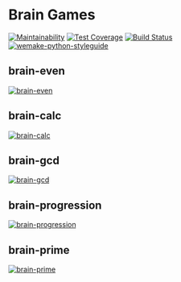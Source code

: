 # Brain Games

[![Maintainability](https://api.codeclimate.com/v1/badges/42b89296aa8a1934d373/maintainability)](https://codeclimate.com/github/veetors/python-project-lvl1/maintainability)
[![Test Coverage](https://api.codeclimate.com/v1/badges/42b89296aa8a1934d373/test_coverage)](https://codeclimate.com/github/veetors/python-project-lvl1/test_coverage)
[![Build Status](https://travis-ci.org/veetors/python-project-lvl1.svg?branch=master)](https://travis-ci.org/veetors/python-project-lvl1)
[![wemake-python-styleguide](https://img.shields.io/badge/style-wemake-000000.svg)](https://github.com/wemake-services/wemake-python-styleguide)

## brain-even
[![brain-even](https://asciinema.org/a/Qk2g4YCybnR5kc7OAP4lKYIlC.png)](https://asciinema.org/a/Qk2g4YCybnR5kc7OAP4lKYIlC)

## brain-calc
[![brain-calc](https://asciinema.org/a/PdVP9rFvYYXnk1ZX9lHB1UoLh.png)](https://asciinema.org/a/PdVP9rFvYYXnk1ZX9lHB1UoLh)

## brain-gcd
[![brain-gcd](https://asciinema.org/a/xJ086hLgKPtmZeDWtTO5Wnlx6.png)](https://asciinema.org/a/xJ086hLgKPtmZeDWtTO5Wnlx6)

## brain-progression
[![brain-progression](https://asciinema.org/a/3ENAiqniWnx43GFhVZttKmBfC.png)](https://asciinema.org/a/3ENAiqniWnx43GFhVZttKmBfC)

## brain-prime
[![brain-prime](https://asciinema.org/a/VBvgdWVTxPsGolY8YDsj3RtZv.png)](https://asciinema.org/a/VBvgdWVTxPsGolY8YDsj3RtZv)
